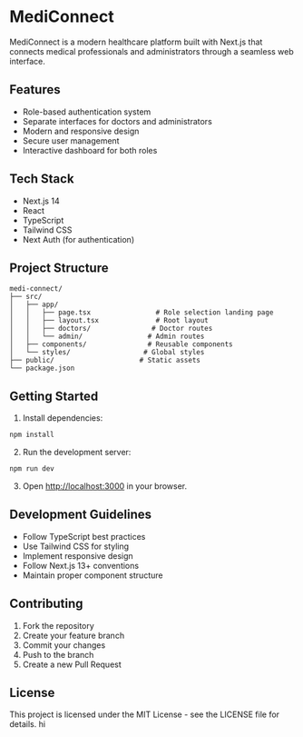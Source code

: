 # MediConnect

MediConnect is a modern healthcare platform built with Next.js that connects medical professionals and administrators through a seamless web interface.

## Features

- Role-based authentication system
- Separate interfaces for doctors and administrators
- Modern and responsive design
- Secure user management
- Interactive dashboard for both roles

## Tech Stack

- Next.js 14
- React
- TypeScript
- Tailwind CSS
- Next Auth (for authentication)

## Project Structure

```
medi-connect/
├── src/
│   ├── app/
│   │   ├── page.tsx                # Role selection landing page
│   │   ├── layout.tsx              # Root layout
│   │   ├── doctors/               # Doctor routes
│   │   └── admin/                # Admin routes
│   ├── components/               # Reusable components
│   └── styles/                  # Global styles
├── public/                     # Static assets
└── package.json
```

## Getting Started

1. Install dependencies:
```bash
npm install
```

2. Run the development server:
```bash
npm run dev
```

3. Open [http://localhost:3000](http://localhost:3000) in your browser.

## Development Guidelines

- Follow TypeScript best practices
- Use Tailwind CSS for styling
- Implement responsive design
- Follow Next.js 13+ conventions
- Maintain proper component structure

## Contributing

1. Fork the repository
2. Create your feature branch
3. Commit your changes
4. Push to the branch
5. Create a new Pull Request

## License

This project is licensed under the MIT License - see the LICENSE file for details.
hi